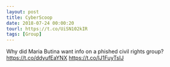 ```yaml
---
layout: post
title: CyberScoop
date: 2018-07-24 00:00:20
tourl: https://t.co/UiSN102kIR
tags: [Group]
---
```

Why did Maria Butina want info on a phished civil rights group? https://t.co/ddyufEaYNX https://t.co/lJ1FuyTsIJ